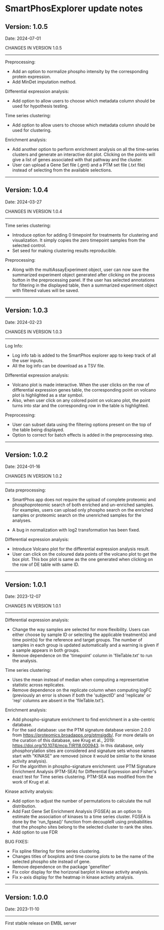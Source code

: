 # SmartPhosExplorer update notes

## Version: 1.0.5

Date: 2024-07-01

CHANGES IN VERSION 1.0.5

------------------------------------------------

Preprocessing:

* Add an option to normalize phospho intensity by the corresponding protein expression.
* Add MinDet imputation method.

Differential expression analysis: 

* Add option to allow users to choose which metadata column should be used for hypothesis testing. 

Time series clustering:    

* Add option to allow users to choose which metadata column should be used for clustering. 

Enrichment analysis:

* Add another option to perform enrichment analysis on all the time-series clusters and generate an interactive dot plot. Clicking on the points will give a list of genes associated with that pathway and the cluster. 
* User can upload a Gene Set file (.gmt) and a PTM set file (.txt file) instead of selecting from the available selections.

-------------------------------------------------------

## Version: 1.0.4

Date: 2024-03-27

CHANGES IN VERSION 1.0.4

------------------------------------------------

Time series clustering:    

* Introduce option for adding 0 timepoint for treatments for clustering and visualization. It simply copies the zero timepoint samples from the selected control. 
* Set seed for making clustering results reproducible.

Preprocessing:

* Along with the multiAssayExperiment object, user can now save the summarized experiment object generated after clicking on the process button in the preprocessing panel. If the user has selected annotations for filtering in the displayed table, then a summarized experiment object with filtered values will be saved. 

-------------------------------------------------------

## Version: 1.0.3

Date: 2024-02-23

CHANGES IN VERSION 1.0.3

------------------------------------------------

Log Info:  

* Log info tab is added to the SmartPhos explorer app to keep track of all the user inputs.
* All the log info can be download as a TSV file.

Differential expression analysis:    

* Volcano plot is made interactive. When the user clicks on the row of differential expression genes table, the corresponding point on volcano plot is highlighted as a star symbol.
* Also, when user click on any colored point on volcano plot, the point turns into star and the corresponding row in the table is highlighted. 

Preprocessing:

* User can subset data using the filtering options present on the top of the table being displayed.
* Option to correct for batch effects is added in the preprocessing step. 

-------------------------------------------------------

## Version: 1.0.2

Date: 2024-01-16

CHANGES IN VERSION 1.0.2

------------------------------------------------

Data preprocessing:  

* SmartPhos app does not require the upload of complete proteomic and phosphoproteomic search of both enriched and un-enriched samples. For examples, users can upload only phospho search on the enriched samples or proteomic search on the unenriched samples for the analyses.   

* A bug in normalization with log2 transformation has been fixed.   

Differential expression analysis:    

* Introduce Volcano plot for the differential expression analysis result.
* User can click on the coloured data points of the volcano plot to get the box plot. This box plot is same as the one generated when clicking on the row of DE table with same ID.

-------------------------------------------------------

## Version: 1.0.1

Date: 2023-12-07

CHANGES IN VERSION 1.0.1

------------------------------------------------

Differential expression analysis: 

* Change the way samples are selected for more flexibility. Users can either choose by sample ID or selecting the applicable treatment(s) and time point(s) for the reference and target groups. The number of samples in each group is updated automatically and a warning is given if a sample appears in both groups.
* Remove dependence on the 'timepoint' column in 'fileTable.txt' to run the analysis.

Time series clustering:

* Uses the mean instead of median when computing a representative statistic across replicates.
* Remove dependence on the replicate column when computing logFC (previously an error is shown if both the 'subjectID' and 'replicate' or 'rep' columns are absent in the 'fileTable.txt').

Enrichment analysis:

* Add phospho-signature enrichment to find enrichment in a site-centric database.
* For the said database: use the PTM signature database version 2.0.0 from https://proteomics.broadapps.org/ptmsigdb/. For more details on the curation of this database, see Krug et al., 2019: https://doi.org/10.1074/mcp.TIR118.000943. In this database, only phosphorylation sites are considered and signature sets whose names start with "KINASE" are removed (since it would be similar to the kinase activity analysis).
* For the algorithm in phospho-signature enrichment: use PTM Signature Enrichment Analysis (PTM-SEA) for Differential Expression and Fisher's exact test for Time series clustering. PTM-SEA was modified from the work of Krug et al.

Kinase activity analysis:

* Add option to adjust the number of permutations to calculate the null distribution.
* Add Fast Gene Set Enrichment Analysis (FGSEA) as an option to estimate the association of kinases to a time series cluster. FGSEA is done by the 'run_fgsea()' function from decoupleR using probabilities that the phospho sites belong to the selected cluster to rank the sites.
* Add option to use FDR

BUG FIXES:

* Fix spline filtering for time series clustering.
* Changes titles of boxplots and time course plots to be the name of the selected phospho site instead of gene.
* Remove dependence on the package 'genefilter'
* Fix color display for the horizonal barplot in kinase activity analysis.
* Fix x-axis display for the heatmap in kinase activity analysis.

-------------------------------------------------------

## Version: 1.0.0

Date: 2023-11-10

------------------------------------------------

First stable release on EMBL server
